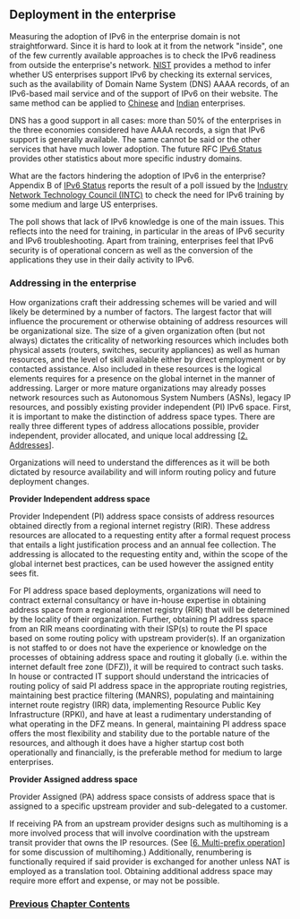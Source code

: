 ## Deployment in the enterprise

Measuring the adoption of IPv6 in the enterprise domain is not straightforward.
Since it is hard to look at it from the network "inside", one of the few currently available approaches 
is to check the IPv6 readiness from outside the enterprise's network.
[NIST](https://fedv6-deployment.antd.nist.gov/cgi-bin/generate-com) provides a method to infer whether 
US enterprises support IPv6 by checking its external services, such as the availability of 
Domain Name System (DNS) AAAA records, of an IPv6-based mail service and of the support of IPv6 on
their website. The same method can be applied to [Chinese](http://218.2.231.237:5001/cgi-bin/generate) and
[Indian](https://cnlabs.in/IPv6_Mon/generate_industry.html) enterprises.

DNS has a good support in all cases: more than 50% of the enterprises in the three economies considered have AAAA records,
a sign that IPv6 support is generally available. The same cannot be said or the other services that have much lower adoption. The future RFC 
[IPv6 Status](https://datatracker.ietf.org/doc/draft-ietf-v6ops-ipv6-deployment/) provides other statistics about more specific industry domains.

What are the factors hindering the adoption of IPv6 in the enterprise?
Appendix B of [IPv6 Status](https://datatracker.ietf.org/doc/draft-ietf-v6ops-ipv6-deployment/) reports the result of 
a poll issued by the [Industry Network Technology Council (INTC)](https://industrynetcouncil.org/) to check the need for IPv6 training 
by some medium and large US enterprises.
   
The poll shows that lack of IPv6 knowledge is one of the main issues.
This reflects into the need for training, in particular in the areas of IPv6 security and
IPv6 troubleshooting. Apart from training, enterprises feel that IPv6 security is of operational concern as well as the 
conversion of the applications they use in their daily activity to IPv6.


### Addressing in the enterprise

How organizations craft their addressing schemes will be varied and will likely be determined by a number of factors. The largest factor 
that will influence the procurement or otherwise obtaining of address resources will be organizational size. The size of a given organization 
often (but not always) dictates the criticality of networking resources which includes both physical assets (routers, switches, security appliances) 
as well as human resources, and the level of skill available either by direct employment or by contacted assistance. Also included in these resources 
is the logical elements requires for a presence on the global internet in the manner of addressing. Larger or more mature organizations may already 
posses network resources such as Autonomous System Numbers (ASNs), legacy IP resources, and possibly existing provider independent (PI) IPv6 space. 
First, it is important to make the distinction of address space types. There are really three different types of address allocations possible, provider 
independent, provider allocated, and unique local addressing \[[2. Addresses](../2.%20IPv6%20Basic%20Technology/Addresses.md)\]. 

Organizations will need to understand the differences as it will be both dictated by resource availability and will inform routing policy and future deployment changes. 

**Provider Independent address space**

Provider Independent (PI) address space consists of address resources obtained directly from a regional internet registry (RIR). These address resources are allocated to a requesting entity 
after a formal request process that entails a light justification process and an annual fee collection. The addressing is allocated to the requesting entity and, within the scope of the global
internet best practices, can be used however the assigned entity sees fit. 


For PI address space based deployments, organizations will need to contract external consultancy or have in-house expertise in obtaining address space from a regional 
internet registry (RIR) that will be determined by the locality of their organization. Further, obtaining PI address space from an RIR means coordinating with their ISP(s) 
to route the PI space based on some routing policy with upstream provider(s). If an organization is not staffed to or does not have the experience or knowledge on the processes 
of obtaining address space and routing it globally (i.e. within the internet default free zone (DFZ)), it will be required to contract such tasks. In house or contracted IT 
support should understand the intricacies of routing policy of said PI address space in the appropriate routing registries, maintaining best practice filtering (MANRS), populating 
and maintaining internet route registry (IRR) data, implementing Resource Public Key Infrastructure (RPKI), and have at least a rudimentary understanding of what operating in the DFZ 
means. In general, maintaining PI address space offers the most flexibility and stability due to the portable nature of the resources, and although it does have a higher startup cost 
both operationally and financially, is the preferable method for medium to large enterprises.  

**Provider Assigned address space**

Provider Assigned (PA) address space consists of address space that is assigned to a specific upstream provider and sub-delegated to a customer. 

If receiving PA from an upstream provider designs such as multihoming is a more involved process that will involve coordination with the upstream transit provider that owns the IP resources. 
(See \[[6. Multi-prefix operation](../6.%20Management%20and%20Operations/Multi-prefix%20operation.md)] for some discussion of multihoming.)
Additionally, renumbering is functionally required if said provider is exchanged for another unless NAT is employed as a translation tool. Obtaining additional address space may require more effort and expense, or may not be possible.

<!-- Link lines generated automatically; do not delete -->
### [<ins>Previous</ins>](Deployment%20in%20the%20home.md) [<ins>Chapter Contents</ins>](8.%20Deployment%20Status.md)
